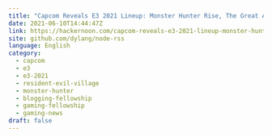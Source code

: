 ```yaml
---
title: "Capcom Reveals E3 2021 Lineup: Monster Hunter Rise, The Great Ace Attorney"
date: 2021-06-10T14:44:47Z
link: https://hackernoon.com/capcom-reveals-e3-2021-lineup-monster-hunter-rise-the-great-ace-attorney-9ao35f7?source=rss&utm_medium=RSS&utm_source=news.12bit.vn
site: github.com/dylang/node-rss
language: English
category:
  - capcom
  - e3
  - e3-2021
  - resident-evil-village
  - monster-hunter
  - blogging-fellowship
  - gaming-fellowship
  - gaming-news
draft: false
---
```

